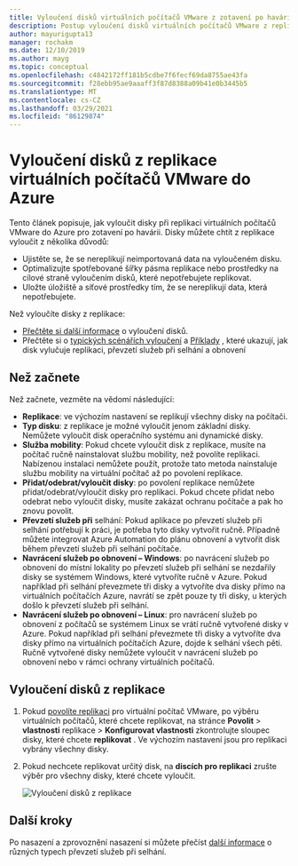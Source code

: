 ```yaml
---
title: Vyloučení disků virtuálních počítačů VMware z zotavení po havárii do Azure pomocí Azure Site Recovery
description: Postup vyloučení disků virtuálních počítačů VMware z replikace do Azure pomocí Azure Site Recovery.
author: mayurigupta13
manager: rochakm
ms.date: 12/10/2019
ms.author: mayg
ms.topic: conceptual
ms.openlocfilehash: c4842172ff181b5cdbe7f6fecf69da8755ae43fa
ms.sourcegitcommit: f28ebb95ae9aaaff3f87d8388a09b41e0b3445b5
ms.translationtype: MT
ms.contentlocale: cs-CZ
ms.lasthandoff: 03/29/2021
ms.locfileid: "86129874"
---
```

# <a name="exclude-disks-from-vmware-vm-replication-to-azure"></a>Vyloučení disků z replikace virtuálních počítačů VMware do Azure

Tento článek popisuje, jak vyloučit disky při replikaci virtuálních počítačů VMware do Azure pro zotavení po havárii. Disky můžete chtít z replikace vyloučit z několika důvodů:

- Ujistěte se, že se nereplikují neimportovaná data na vyloučeném disku.
- Optimalizujte spotřebované šířky pásma replikace nebo prostředky na cílové straně vyloučením disků, které nepotřebujete replikovat.
- Uložte úložiště a síťové prostředky tím, že se nereplikují data, která nepotřebujete.

Než vyloučíte disky z replikace:

- [Přečtěte si další informace](exclude-disks-replication.md) o vyloučení disků.
- Přečtěte si o [typických scénářích vyloučení](exclude-disks-replication.md#typical-scenarios) a [Příklady](exclude-disks-replication.md#example-1-exclude-the-sql-server-tempdb-disk) , které ukazují, jak disk vylučuje replikaci, převzetí služeb při selhání a obnovení

## <a name="before-you-start"></a>Než začnete

 Než začnete, vezměte na vědomí následující:

- **Replikace**: ve výchozím nastavení se replikují všechny disky na počítači.
- **Typ disku**: z replikace je možné vyloučit jenom základní disky. Nemůžete vyloučit disk operačního systému ani dynamické disky.
- **Služba mobility**: Pokud chcete vyloučit disk z replikace, musíte na počítač ručně nainstalovat službu mobility, než povolíte replikaci. Nabízenou instalaci nemůžete použít, protože tato metoda nainstaluje službu mobility na virtuální počítač až po povolení replikace.  
- **Přidat/odebrat/vyloučit disky**: po povolení replikace nemůžete přidat/odebrat/vyloučit disky pro replikaci. Pokud chcete přidat nebo odebrat nebo vyloučit disky, musíte zakázat ochranu počítače a pak ho znovu povolit.
- **Převzetí služeb při** selhání: Pokud aplikace po převzetí služeb při selhání potřebují k práci, je potřeba tyto disky vytvořit ručně. Případně můžete integrovat Azure Automation do plánu obnovení a vytvořit disk během převzetí služeb při selhání počítače.
- **Navrácení služeb po obnovení – Windows**: po navrácení služeb po obnovení do místní lokality po převzetí služeb při selhání se nezdařily disky se systémem Windows, které vytvoříte ručně v Azure. Pokud například při selhání převezmete tři disky a vytvoříte dva disky přímo na virtuálních počítačích Azure, navrátí se zpět pouze ty tři disky, u kterých došlo k převzetí služeb při selhání.
- **Navrácení služeb po obnovení – Linux**: pro navrácení služeb po obnovení z počítačů se systémem Linux se vrátí ručně vytvořené disky v Azure. Pokud například při selhání převezmete tři disky a vytvoříte dva disky přímo na virtuálních počítačích Azure, dojde k selhání všech pěti. Ručně vytvořené disky nemůžete vyloučit v navrácení služeb po obnovení nebo v rámci ochrany virtuálních počítačů.



## <a name="exclude-disks-from-replication"></a>Vyloučení disků z replikace

1. Pokud [povolíte replikaci](./hyper-v-azure-tutorial.md) pro virtuální počítač VMware, po výběru virtuálních počítačů, které chcete replikovat, na stránce **Povolit**  >  **vlastnosti** replikace  >  **Konfigurovat vlastnosti** zkontrolujte sloupec disky, které chcete **replikovat** . Ve výchozím nastavení jsou pro replikaci vybrány všechny disky.
2. Pokud nechcete replikovat určitý disk, na **discích pro replikaci** zrušte výběr pro všechny disky, které chcete vyloučit. 

    ![Vyloučení disků z replikace](./media/vmware-azure-exclude-disk/enable-replication-exclude-disk1.png)



## <a name="next-steps"></a>Další kroky
Po nasazení a zprovoznění nasazení si můžete přečíst [další informace](failover-failback-overview.md) o různých typech převzetí služeb při selhání.
